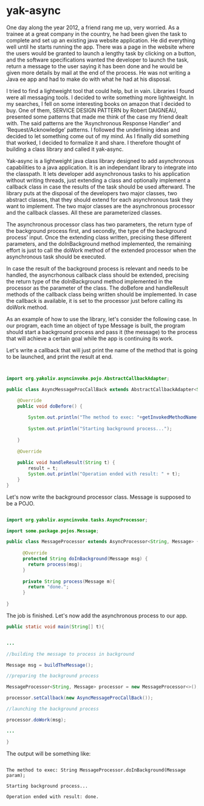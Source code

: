 # yak-async

One day along the year 2012, a friend rang me up, very worried. As a trainee at a great company in the country, he had been given the task to complete and set up an existing java website application. He did everything well until he starts running the app. There was a page in the website where the users would be granted to launch a lengthy task by clicking on a button, and the software specifications wanted the developer to launch the task, return a message to the user saying it has been done and he would be given more details by mail at the end of the process. He was not writing a Java ee app and had to make do with what he had at his disposal.


I tried to find a lightweight tool that could help, but in vain. Libraries I found were all messaging tools. I decided to write something more lightweight. In my searches, I fell on some interesting books on amazon that I decided to buy. One of them, SERVICE DESIGN PATTERN by Robert DAIGNEAU, presented some patterns that made me think of the case my friend dealt with. The said patterns are the ‘Asynchronous Response Handler’ and ‘Request/Acknowledge’ patterns. I followed the underlining ideas and decided to let something come out of my mind. As I finally did something that worked, I decided to formalize it and share. I therefore thought of building a class library and called it yak-async.


Yak-async is a lightweight java class library designed to add asynchronous capabilities to a java application. It is an independant library to integrate into the classpath. It lets developer add asynchronous tasks to his application without writing threads, just extending a class and optionally implement a callback class in case the results of the task should be used afterward.
The library puts at the disposal of the developers two major classes, two abstract classes, that they should extend for each asynchronous task they want to implement.  The two major classes are the asynchronous processor and the callback classes. All these are parameterized classes. 


The asynchronous processor class has two parameters, the return type of the background process first, and secondly, the type of the background process’ input. Once the extending class written, precising these different parameters, and the doInBackground method implemented, the remaining effort is just to call the doWork method of the extended processor when the asynchronous task should be executed.


In case the result of the background process is relevant and needs to be handled, the asyncrhonous callback class should be extended, precising the return type of the doInBackground method implemented in the processor as the parameter of the class. The doBefore and handleResult methods of the callback class being written should be implemented. 
In case the callback is available, it is set to the processor just before calling its doWork method.


As an example of how to use the library, let's consider the following case. In our program, each time an object of type Message is built, the program should start a background process and pass it (the message) to the process that will achieve a certain goal while the app is continuing its work.


Let's write a callback that will just print the name of the method that is going to be launched, and print the result at end.




```java


import org.yakoliv.asyncinvoke.pojo.AbstractCallbackAdapter;

public class AsyncMessageProcCallBack extends AbstractCallbackAdapter<String>{

    @Override
    public void doBefore() {
    
        System.out.println("The method to exec: "+getInvokedMethodName());
        
        System.out.println("Starting background process...");
        
    }
    
    @Override
    
    public void handleResult(String t) {
        result = t;
        System.out.println("Operation ended with result: " + t);
    }
}


```

Let's now write the background processor class. Message is supposed to be a POJO.


```java

import org.yakoliv.asyncinvoke.tasks.AsyncProcessor;

import some.package.pojos.Message;

public class MessageProcessor extends AsyncProcessor<String, Message> {
 
      @Override
      protected String doInBackground(Message msg) {
        return process(msg);
      }
      
      private String process(Message m){
        return "done.";
      } 
  
}


```

The job is finished. Let's now add the asynchronous process to our app.
  
  
  ```java
  public static void main(String[] t){
  
  
  ...
  
  //building the message to process in background
  
  Message msg = buildTheMessage();
  
  //preparing the background process
  
  MessageProcessor<String, Message> processor = new MessageProcessor<>();
  
  processor.setCallback(new AsyncMessageProcCallBack());
  
  //launching the background process
  
  processor.doWork(msg);
  
  ...
  
  }
  
  ```
  
  The output will be something like:
  
  ```
  
  The method to exec: String MessageProcessor.doInBackground(Message param);
  
  Starting background process...
  
  Operation ended with result: done.
  
```
